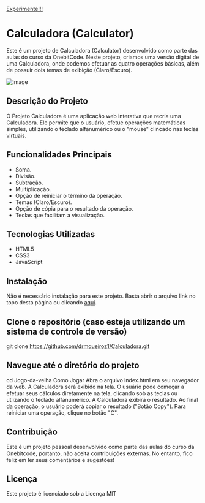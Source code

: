 [Experimente!!!](https://drmqueiroz1.github.io/Calculadora/)

# Calculadora (Calculator)

Este é um projeto de Calculadora (Calculator) desenvolvido como parte das aulas do curso da OnebitCode. Neste projeto, criamos uma versão digital de uma Calculadora, 
onde podemos efetuar as quatro operações básicas, além de possuir dois temas de exibição (Claro/Escuro). 

![image](https://github.com/user-attachments/assets/b1981647-fde8-4b25-810f-e9fc50f9c6c1)


## Descrição do Projeto
O Projeto Calculadora é uma aplicação web interativa que recria uma Calculadora. 
Ele permite que o usuário, efetue operações matemáticas simples, utilizando o teclado alfanumérico ou o "mouse" clincado nas teclas virtuais.

## Funcionalidades Principais
 - Soma.
 - Divisão.
 - Subtração.
 - Multiplicação.
 - Opção de reiniciar o término da operação.
 - Temas (Claro/Escuro).
 - Opção de cópia para o resultado da operação.
 - Teclas que facilitam a visualização.

## Tecnologias Utilizadas
 - HTML5
 - CSS3
 - JavaScript

## Instalação
Não é necessário instalação para este projeto. Basta abrir o arquivo link no topo desta página ou clicando [aqui](https://drmqueiroz1.github.io/Calculadora/).

## Clone o repositório (caso esteja utilizando um sistema de controle de versão)
git clone https://github.com/drmqueiroz1/Calculadora.git

## Navegue até o diretório do projeto
cd Jogo-da-velha
Como Jogar
Abra o arquivo index.html em seu navegador da web.
A Calculadora será exibido na tela.
O usuário pode começar a efetuar seus cálculos diretamente na tela, clicando sob as teclas ou utlizando o teclado alfanumérico.
A Calculadora exibirá o resultado.
Ao final da operação, o usuário poderá copiar o resultado ("Botão Copy").
Para reiniciar uma operação, clique no botão "C".

## Contribuição
Este é um projeto pessoal desenvolvido como parte das aulas do curso da Onebitcode, portanto, não aceita contribuições externas. No entanto, fico feliz em ler seus comentários e sugestões!

## Licença
Este projeto é licenciado sob a Licença MIT 
